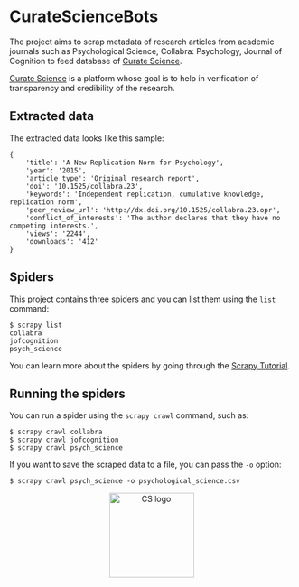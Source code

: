 # CurateScienceBots
The project aims to scrap metadata of research articles from academic journals such as Psychological Science, Collabra: Psychology, Journal of Cognition to feed database of [Curate Science](https://curatescience.org/app/).

[Curate Science](https://curatescience.org/app/) is a platform whose goal is to help in verification of transparency and credibility of the research.

## Extracted data

The extracted data looks like this sample:

    {
        'title': 'A New Replication Norm for Psychology',
        'year': '2015',
        'article_type': 'Original research report',
        'doi': '10.1525/collabra.23',
        'keywords': 'Independent replication, cumulative knowledge, replication norm',
        'peer_review_url': 'http://dx.doi.org/10.1525/collabra.23.opr',
        'conflict_of_interests': 'The author declares that they have no competing interests.',
        'views': '2244',
        'downloads': '412'
    }


## Spiders

This project contains three spiders and you can list them using the `list`
command:

    $ scrapy list
    collabra
    jofcognition
    psych_science


You can learn more about the spiders by going through the
[Scrapy Tutorial](http://doc.scrapy.org/en/latest/intro/tutorial.html).


## Running the spiders

You can run a spider using the `scrapy crawl` command, such as:

    $ scrapy crawl collabra
    $ scrapy crawl jofcognition
    $ scrapy crawl psych_science


If you want to save the scraped data to a file, you can pass the `-o` option:
    
    $ scrapy crawl psych_science -o psychological_science.csv
 
<p align="center">
<img align = "middle" width="150" height = "150" src="https://pbs.twimg.com/profile_images/1079541522863800320/p0FxpVnr_400x400.jpg" alt="CS logo">
</p>
